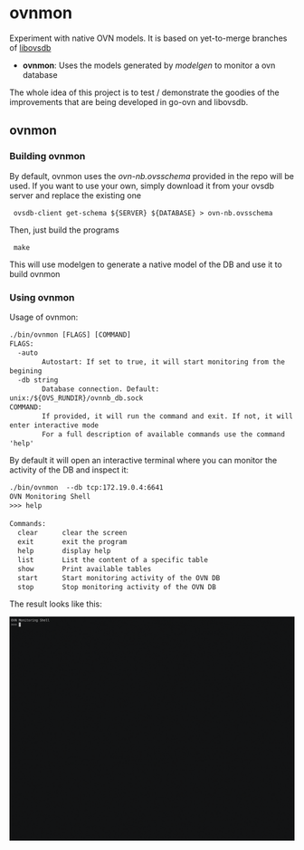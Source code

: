 # ovnmon

Experiment with native OVN models. It is based on yet-to-merge branches of [libovsdb](https://github.com/ovn-org/libovsdb)

- **ovnmon**:  Uses the models generated by *modelgen* to monitor a ovn database

The whole idea of this project is to test / demonstrate the goodies of the improvements that are being developed in go-ovn and libovsdb.

## ovnmon
### Building ovnmon
By default, ovnmon uses the *ovn-nb.ovsschema* provided in the repo will be used. If you want to use your own,
simply download it from your ovsdb server and replace the existing one

     ovsdb-client get-schema ${SERVER} ${DATABASE} > ovn-nb.ovsschema

Then, just build the programs

     make

This will use modelgen to generate a native model of the DB and use it to build ovnmon


### Using ovnmon
Usage of ovnmon:

	./bin/ovnmon [FLAGS] [COMMAND]
	FLAGS:
	  -auto
	        Autostart: If set to true, it will start monitoring from the begining
	  -db string
	        Database connection. Default: unix:/${OVS_RUNDIR}/ovnnb_db.sock
	COMMAND:
	        If provided, it will run the command and exit. If not, it will enter interactive mode
	        For a full description of available commands use the command 'help'


By default it will open an interactive terminal where you can monitor the activity of the DB and inspect it:

	./bin/ovnmon  --db tcp:172.19.0.4:6641
	OVN Monitoring Shell
	>>> help

	Commands:
	  clear      clear the screen
	  exit       exit the program
	  help       display help
	  list       List the content of a specific table
	  show       Print available tables
	  start      Start monitoring activity of the OVN DB
	  stop       Stop monitoring activity of the OVN DB


The result looks like this:

![Demo](doc/images/demo.gif)

